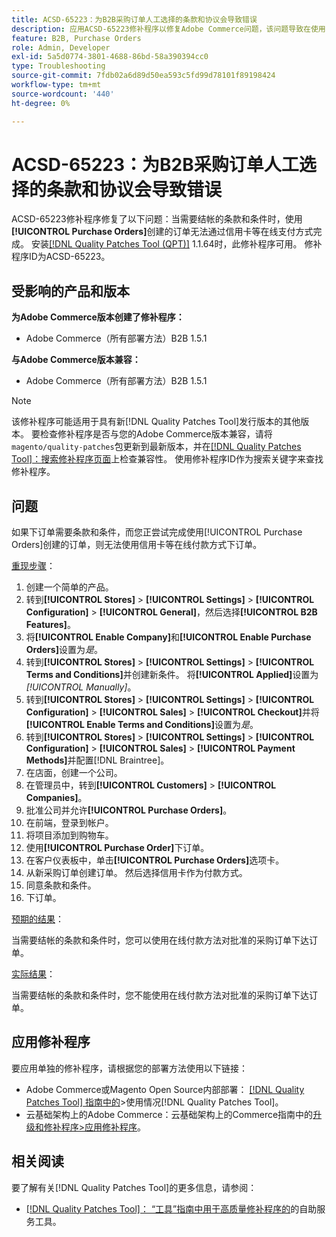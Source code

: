 ```yaml
---
title: ACSD-65223：为B2B采购订单人工选择的条款和协议会导致错误
description: 应用ACSD-65223修补程序以修复Adobe Commerce问题，该问题导致在使用[!UICONTROL Purchase Orders]创建的订单无法通过在线支付方式（如信用卡）完成，因为结账需要条款和条件。
feature: B2B, Purchase Orders
role: Admin, Developer
exl-id: 5a5d0774-3801-4688-86bd-58a390394cc0
type: Troubleshooting
source-git-commit: 7fdb02a6d89d50ea593c5fd99d78101f89198424
workflow-type: tm+mt
source-wordcount: '440'
ht-degree: 0%

---
```


# ACSD-65223：为B2B采购订单人工选择的条款和协议会导致错误

ACSD-65223修补程序修复了以下问题：当需要结帐的条款和条件时，使用&#x200B;**[!UICONTROL Purchase Orders]**&#x200B;创建的订单无法通过信用卡等在线支付方式完成。 安装[[!DNL Quality Patches Tool (QPT)]](/help/tools/quality-patches-tool/quality-patches-tool-to-self-serve-quality-patches.md) 1.1.64时，此修补程序可用。 修补程序ID为ACSD-65223。

## 受影响的产品和版本

**为Adobe Commerce版本创建了修补程序：**

* Adobe Commerce（所有部署方法）B2B 1.5.1

**与Adobe Commerce版本兼容：**

* Adobe Commerce（所有部署方法）B2B 1.5.1

>[!NOTE]
>
>该修补程序可能适用于具有新[!DNL Quality Patches Tool]发行版本的其他版本。 要检查修补程序是否与您的Adobe Commerce版本兼容，请将`magento/quality-patches`包更新到最新版本，并在[[!DNL Quality Patches Tool]：搜索修补程序页面](https://experienceleague.adobe.com/tools/commerce-quality-patches/index.html)上检查兼容性。 使用修补程序ID作为搜索关键字来查找修补程序。

## 问题

如果下订单需要条款和条件，而您正尝试完成使用[!UICONTROL Purchase Orders]创建的订单，则无法使用信用卡等在线付款方式下订单。

<u>重现步骤</u>：

1. 创建一个简单的产品。
1. 转到&#x200B;**[!UICONTROL Stores]** > **[!UICONTROL Settings]** > **[!UICONTROL Configuration]** > **[!UICONTROL General]**，然后选择&#x200B;**[!UICONTROL B2B Features]**。
1. 将&#x200B;**[!UICONTROL Enable Company]**&#x200B;和&#x200B;**[!UICONTROL Enable Purchase Orders]**&#x200B;设置为&#x200B;*是*。
1. 转到&#x200B;**[!UICONTROL Stores]** > **[!UICONTROL Settings]** > **[!UICONTROL Terms and Conditions]**&#x200B;并创建新条件。 将&#x200B;**[!UICONTROL Applied]**&#x200B;设置为&#x200B;*[!UICONTROL Manually]*。
1. 转到&#x200B;**[!UICONTROL Stores]** > **[!UICONTROL Settings]** > **[!UICONTROL Configuration]** > **[!UICONTROL Sales]** > **[!UICONTROL Checkout]**&#x200B;并将&#x200B;**[!UICONTROL Enable Terms and Conditions]**&#x200B;设置为&#x200B;*是*。
1. 转到&#x200B;**[!UICONTROL Stores]** > **[!UICONTROL Settings]** > **[!UICONTROL Configuration]** > **[!UICONTROL Sales]** > **[!UICONTROL Payment Methods]**&#x200B;并配置[!DNL Braintree]。
1. 在店面，创建一个公司。
1. 在管理员中，转到&#x200B;**[!UICONTROL Customers]** > **[!UICONTROL Companies]**。
1. 批准公司并允许&#x200B;**[!UICONTROL Purchase Orders]**。
1. 在前端，登录到帐户。
1. 将项目添加到购物车。
1. 使用&#x200B;**[!UICONTROL Purchase Order]**&#x200B;下订单。
1. 在客户仪表板中，单击&#x200B;**[!UICONTROL Purchase Orders]**&#x200B;选项卡。
1. 从新采购订单创建订单。 然后选择信用卡作为付款方式。
1. 同意条款和条件。
1. 下订单。

<u>预期的结果</u>：

当需要结帐的条款和条件时，您可以使用在线付款方法对批准的采购订单下达订单。

<u>实际结果</u>：

当需要结帐的条款和条件时，您不能使用在线付款方法对批准的采购订单下达订单。

## 应用修补程序

要应用单独的修补程序，请根据您的部署方法使用以下链接：

* Adobe Commerce或Magento Open Source内部部署： [[!DNL Quality Patches Tool] 指南中的](/help/tools/quality-patches-tool/usage.md)>使用情况[!DNL Quality Patches Tool]。
* 云基础架构上的Adobe Commerce：云基础架构上的Commerce指南中的[升级和修补程序>应用修补程序](https://experienceleague.adobe.com/docs/commerce-cloud-service/user-guide/develop/upgrade/apply-patches.html)。

## 相关阅读

要了解有关[!DNL Quality Patches Tool]的更多信息，请参阅：

* [[!DNL Quality Patches Tool]： “工具”指南中用于高质量修补程序的](/help/tools/quality-patches-tool/quality-patches-tool-to-self-serve-quality-patches.md)的自助服务工具。
